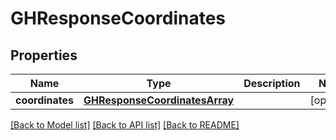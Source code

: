 # GHResponseCoordinates

## Properties
Name | Type | Description | Notes
------------ | ------------- | ------------- | -------------
**coordinates** | [**GHResponseCoordinatesArray**](GHResponseCoordinatesArray.md) |  | [optional] 

[[Back to Model list]](../README.md#documentation-for-models) [[Back to API list]](../README.md#documentation-for-api-endpoints) [[Back to README]](../README.md)


